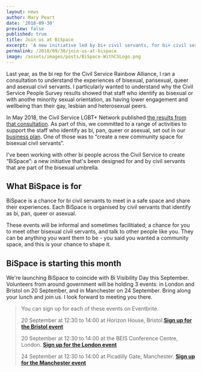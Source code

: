 ```yaml
---
layout: news
author: Mary Peart
date: '2018-09-30'
preview: false
published: true
title: Join us at BiSpace
excerpt: 'A new initiative led by bi+ civil servants, for bi+ civil servants.'
permalink: /2018/09/30/join-us-at-bispace
image: /assets/images/posts/BiSpace-WithCSLogo.png
---
```

Last year, as the bi rep for the Civil Service Rainbow Alliance, I ran a consultation to understand the experiences of bisexual, pansexual, queer and asexual civil servants. I particularly wanted to understand why the Civil Service People Survey results showed that staff who identify as bisexual or with anothe minority sexual orientation, as having lower engagement and wellbeing than their gay, lesbian and heterosexual peers.

In May 2018, the Civil Service LGBT+ Network published [the results from that consultation](https://www.civilservice.lgbt/publication/improving-the-experiences-of-bisexual-civil-servants/). As part of this, we committed to a range of activities to support the staff who identify as bi, pan, queer or asexual, set out in our [business plan](https://www.civilservice.lgbt/publication/business-plan-2018-to-2020/). One of those was to “create a new community space for bisexual civil servants”. 

I've been working with other bi people across the Civil Service to create “BiSpace”: a new initiative that's been designed for and by civil servants that are part of the bisexual umbrella. 

## What BiSpace is for

BiSpace is a chance for bi civil servants to meet in a safe space and share their experiences. Each BiSpace is organised by civil servants that identify as bi, pan, queer or asexual. 

These events will be informal and sometimes facilitiated; a chance for you to meet other bisexual civil servants, and talk to other people like you. They can be anything you want them to be - you said you wanted a community space, and this is your chance to shape it.

## BiSpace is starting this month

We're launching BiSpace to coincide with Bi Visibility Day this September. Volunteers from around government will be holding 3 events: in London and Bristol on 20 September, and in Manchester on 24 September. Bring along your lunch and join us. I look forward to meeting you there.

> You can sign up for each of these events on Eventbrite. 
>
> 20 September at 12:30 to 14:00 at Horizon House, Bristol.**[Sign up for the Bristol event](https://www.civilservice.lgbt/event/2018/09/20/bispace-bristol/)**
>
> 20 September at 12:30 to 14:00 at the BEIS Conference Centre, London. **[Sign up for the London event](https://www.civilservice.lgbt/event/2018/09/20/bispace-london/)**
>
> 24 September at 12:30 to 14:00 at Picadilly Gate, Manchester. **[Sign up for the Manchester event](https://www.civilservice.lgbt/event/2018/09/24/bispace-manchester/)**

